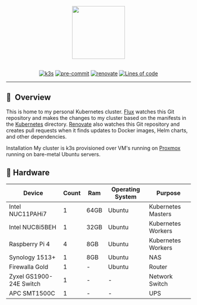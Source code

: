 <div align="center">

<img src="https://camo.githubusercontent.com/5b298bf6b0596795602bd771c5bddbb963e83e0f/68747470733a2f2f692e696d6775722e636f6d2f7031527a586a512e706e67" align="center" width="144px" height="144px"/>

</div>

<br/>

<div align="center">

[![k3s](https://img.shields.io/badge/k3s-v1.24-brightgreen?logo=kubernetes&logoColor=white)](https://k3s.io/)
[![pre-commit](https://img.shields.io/badge/pre--commit-enabled-brightgreen?logo=pre-commit&logoColor=white)](https://github.com/pre-commit/pre-commit)
[![renovate](https://img.shields.io/badge/renovate-enabled-brightgreen?logo=renovatebot&logoColor=white)](https://github.com/renovatebot/renovate)
[![Lines of code](https://img.shields.io/tokei/lines/github/clarknova99/home-cluster?color=brightgreen&label=lines&logo=codefactor&logoColor=white)](https://github.com/clarknova99/home-cluster)


</div>

---

## :book:&nbsp; Overview

This is home to my personal Kubernetes cluster. [Flux](https://github.com/fluxcd/flux2) watches this Git repository and makes the changes to my cluster based on the manifests in the [Kubernetes](./Kubernetes/) directory. [Renovate](https://github.com/renovatebot/renovate) also watches this Git repository and creates pull requests when it finds updates to Docker images, Helm charts, and other dependencies.

Installation
My cluster is k3s provisioned over VM's running on [Proxmox](https://www.proxmox.com/) running on bare-metal Ubuntu servers.


## 🔧 Hardware
| Device | Count | Ram | Operating System | Purpose |
| --- | --- | --- | --- | --- |
| Intel NUC11PAHi7 | 1   | 64GB | Ubuntu | Kubernetes Masters |
| Intel NUC8i5BEH | 1   | 32GB | Ubuntu | Kubernetes Workers |
| Raspberry Pi 4 | 4   | 8GB | Ubuntu | Kubernetes Workers |
| Synology 1513+ | 1   | 8GB | Ubuntu | NAS |
| Firewalla Gold | 1   | - | Ubuntu | Router |
| Zyxel GS1900-24E Switch | 1   | -   | -   | Network Switch |
| APC SMT1500C | 1   | -   | -   | UPS |
